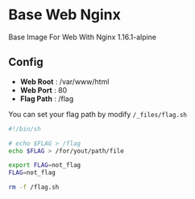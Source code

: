 # Base Web Nginx

Base Image For Web With Nginx 1.16.1-alpine

## Config

- **Web Root**  : /var/www/html
- **Web Port**  : 80
- **Flag Path** : /flag

You can set your flag path by modify `/_files/flag.sh`

```bash
#!/bin/sh

# echo $FLAG > /flag
echo $FLAG > /for/yout/path/file

export FLAG=not_flag
FLAG=not_flag

rm -f /flag.sh
```